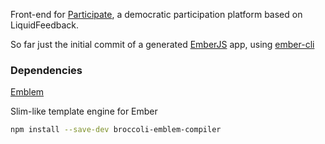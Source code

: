 Front-end for [Participate](https://github.com/oliverbarnes/participate), a democratic participation platform based on LiquidFeedback. 

So far just the initial commit of a generated [EmberJS](http://emberjs.com) app, using [ember-cli](http://iamstef.net/ember-cli/)

###  Dependencies

[Emblem](http://emblemjs.com)

Slim-like template engine for Ember

```bash
npm install --save-dev broccoli-emblem-compiler
```
